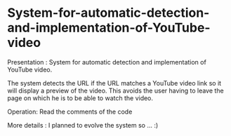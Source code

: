 # System-for-automatic-detection-and-implementation-of-YouTube-video
Presentation :
System for automatic detection and implementation of YouTube video.

The system detects the URL if the URL matches a YouTube video link so it will display a preview of the video. This avoids the user having to leave the page on which he is to be able to watch the video.

Operation:
Read the comments of the code

More details :
I planned to evolve the system so ... :)
